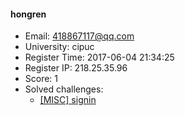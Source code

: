 #### hongren  

* Email: 418867117@qq.com  
* University: cipuc  
* Register Time: 2017-06-04 21:34:25  
* Register IP: 218.25.35.96  
* Score: 1  
* Solved challenges: 
  * [[MISC] signin](https://github.com/SniperOJ/Challenges/blob/master/misc/signin.json)  
